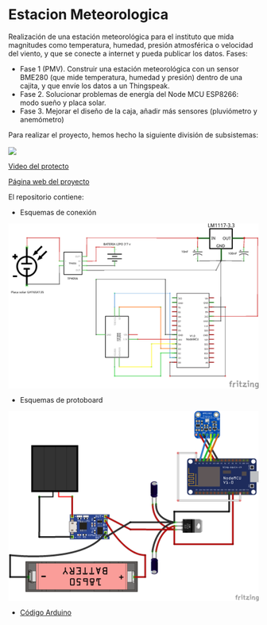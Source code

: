 # Estacion Meteorologica
Realización de una estación meteorológica para el instituto que mida magnitudes como temperatura, humedad, presión atmosférica o velocidad del viento, y que se conecte a internet y pueda publicar los datos. Fases: 
- Fase 1 (PMV). Construir una estación meteorológica con un sensor BME280 (que mide temperatura, humedad y presión) dentro de una cajita, y que envíe los datos a un Thingspeak.
- Fase 2. Solucionar problemas de energía del Node MCU ESP8266: modo sueño y placa solar.
- Fase 3. Mejorar el diseño de la caja, añadir más sensores (pluviómetro y anemómetro)

Para realizar el proyecto, hemos hecho la siguiente división de subsistemas:

<img src="división de subsistemas.png" width="600" align="center">


[Video del protecto](https://www.youtube.com/watch?v=KQAulrZM5ks)

[Página web del proyecto](https://sites.google.com/iesvaleix.com/estacion-meteorologica-v-aleix/)

El repositorio contiene:
- Esquemas de conexión
<img src="proyecto final_esquema.png" width="600" align="center">


- Esquemas de protoboard
<img src="proyecto final.png" width="600" align="center">


- [Código Arduino](https://github.com/pepeesp8266/EstacionMeteorologica/blob/master/EstacionMeteorologica.ino)



